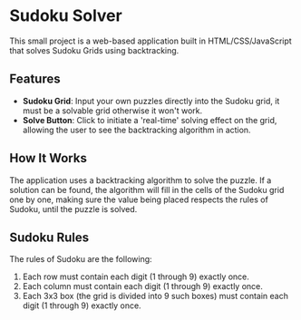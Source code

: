 # Sudoku Solver

This small project is a web-based application built in HTML/CSS/JavaScript that solves Sudoku Grids using backtracking.

## Features

- **Sudoku Grid**: Input your own puzzles directly into the Sudoku grid, it must be a solvable grid otherwise it won't work.
- **Solve Button**: Click to initiate a 'real-time' solving effect on the grid, allowing the user to see the backtracking algorithm in action.

## How It Works

The application uses a backtracking algorithm to solve the puzzle. If a solution can be found, the algorithm will fill in the cells of the Sudoku grid one by one, making sure the value being placed respects the rules of Sudoku, until the puzzle is solved.

## Sudoku Rules

The rules of Sudoku are the following:

1. Each row must contain each digit (1 through 9) exactly once.
2. Each column must contain each digit (1 through 9) exactly once.
3. Each 3x3 box (the grid is divided into 9 such boxes) must contain each digit (1 through 9) exactly once.

